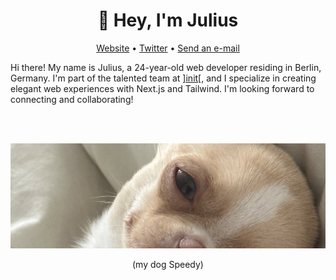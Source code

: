 <h1 align="center">👋 Hey, I'm Julius</h1>
<p align="center">
	<a href="https://julius.dev/">Website</a> &bull;
	<a href="https://twitter.com/juliusdotdev/">Twitter</a> &bull;
	<a href="mailto:me@julius.dev">Send an e-mail</a>
</p>

Hi there! My name is Julius, a 24-year-old web developer residing in Berlin, Germany. I'm part of the talented team at <a href="https://www.init.de/">]init[</a>, and I specialize in creating elegant web experiences with Next.js and Tailwind. I'm looking forward to connecting and collaborating!

<br/>
<br />

![Photo of Speedy](/assets/speedy.jpeg)
<p align="center">(my dog Speedy)
